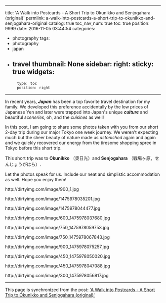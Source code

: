 
---
title: 'A Walk into Postcards - A Short Trip to Okunikko and Senjogahara (original)'
permlink: a-walk-into-postcards-a-short-trip-to-okunikko-and-senjogahara-original
catalog: true
toc_nav_num: true
toc: true
position: 9999
date: 2016-11-05 03:44:54
categories:
- photography
tags:
- photography
- japan
- travel
thumbnail: None
sidebar:
    right:
        sticky: true
widgets:
    -
        type: toc
        position: right
---


<html>
<p>In recent years, <em><strong>Japan</strong></em> has been a top favorite travel destination for my family. We developed this preference accidentally by the low prices of Japanese Yen and later were trapped into Japan's unique <em><strong>culture</strong></em> and beautiful <em>sceneries</em>, oh, and the <em>cuisines</em> as well!</p>
<p>In this post, I am going to share some photos taken with you from our short 2-day trip during our major Tokyo one week journey. We weren't expecting much but the sheer beauty of nature made us <em>astonished</em> again and again and we quickly recovered our energy from the tiresome shopping spree in Tokyo before this short trip.&nbsp;</p>
<p>This short trip was to <strong>Okunikko</strong> （奧日光）and <strong>Senjogahara</strong> （戦場ヶ原，せんじょうがはら）.</p>
<p>Let the photos speak for us. Include our neat and simplistic accommodation as well. Hope you enjoy them!&nbsp;</p>
<p>http://dirtyimg.com/image/900_1.jpg</p>
<p>http://dirtyimg.com/image/1475978035201.jpg</p>
<p>http://dirtyimg.com/image/1475978044477.jpg</p>
<p>http://dirtyimg.com/image/600_1475978037680.jpg</p>
<p>http://dirtyimg.com/image/750_1475978059753.jpg</p>
<p>http://dirtyimg.com/image/750_1475978067843.jpg</p>
<p>http://dirtyimg.com/image/900_1475978075257.jpg</p>
<p>http://dirtyimg.com/image/450_1475978050020.jpg</p>
<p>http://dirtyimg.com/image/450_1475978047088.jpg</p>
<p>http://dirtyimg.com/image/300_1475978056817.jpg</p>
</html>

- - -

This page is synchronized from the post: ['A Walk into Postcards - A Short Trip to Okunikko and Senjogahara (original)'](https://steemit.com/@deanliu/a-walk-into-postcards-a-short-trip-to-okunikko-and-senjogahara-original)
